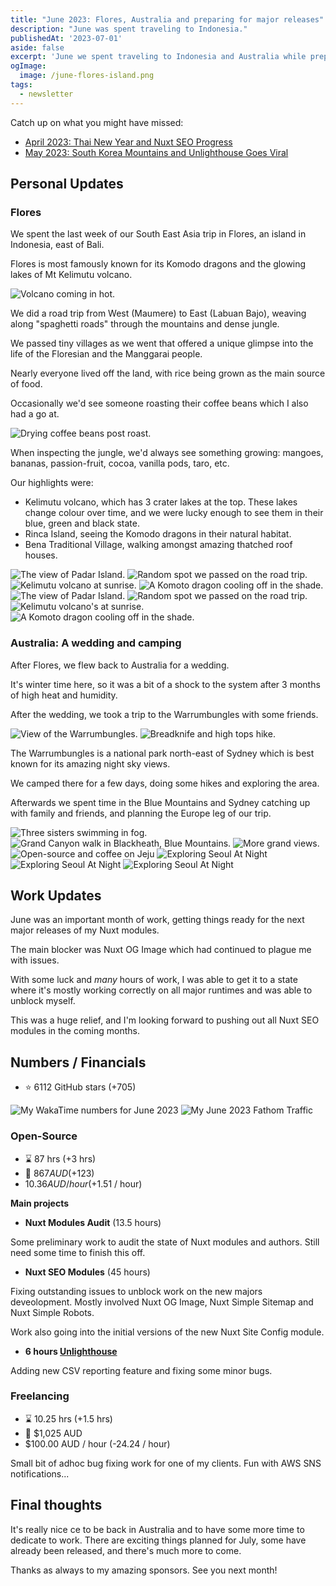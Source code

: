 ```yaml
---
title: "June 2023: Flores, Australia and preparing for major releases"
description: "June was spent traveling to Indonesia."
publishedAt: '2023-07-01'
aside: false
excerpt: 'June we spent traveling to Indonesia and Australia while preparing for major releases.'
ogImage:
  image: /june-flores-island.png
tags:
  - newsletter
---
```


Catch up on what you might have missed:
- [April 2023: Thai New Year and Nuxt SEO Progress](/blog/2023-april)
- [May 2023: South Korea Mountains and Unlighthouse Goes Viral](/blog/2023-may)

## Personal Updates

### Flores

We spent the last week of our South East Asia trip in Flores, an island in Indonesia, east of Bali. 

Flores is most famously known for its Komodo dragons and the glowing lakes of Mt Kelimutu volcano.

<Image src="/june-flores-volcano.png" alt="Volcano coming in hot." no-margin />

We did a road trip from West (Maumere) to East (Labuan Bajo), weaving along "spaghetti roads" through the mountains and
dense jungle.

We passed tiny villages as we went that offered a unique glimpse into the life of the Floresian and the Manggarai people.

Nearly everyone lived off the land, with rice being grown as the main source of food.

Occasionally we'd see someone roasting their coffee beans which I also had a go at.

<Image src="/june-cooling-beans.png" alt="Drying coffee beans post roast."  no-margin />

When inspecting the jungle, we'd always see something growing:
mangoes, bananas, passion-fruit, cocoa, vanilla pods, taro, etc.

Our highlights were:
- Kelimutu volcano, which has 3 crater lakes at the top. These lakes change colour over time, and we were lucky enough to see them in their blue, green and black state.
- Rinca Island, seeing the Komodo dragons in their natural habitat.
- Bena Traditional Village, walking amongst amazing thatched roof houses.

<Expand>
<div class="md:grid hidden grid-cols-2 gap-8 my-15">
<Image src="/june-flores-island.png" alt="The view of Padar Island."  no-margin />
<Image src="/june-flores-jungle.png" alt="Random spot we passed on the road trip."  no-margin />
<Image src="/june-kelimutu-2.png" alt="Kelimutu volcano at sunrise."  no-margin />
<Image src="/june-flores-komoto.png" alt="A Komoto dragon cooling off in the shade."  no-margin />
</div>
</Expand>

<div class="md:hidden block">
<Image src="/june-flores-island.png" alt="The view of Padar Island."  no-margin />
<Image src="/june-flores-jungle.png" alt="Random spot we passed on the road trip."  no-margin />
<Image src="/june-kelimutu-2.png" alt="Kelimutu volcano's at sunrise."  no-margin />
<Image src="/june-flores-komoto.png" alt="A Komoto dragon cooling off in the shade."  no-margin />
</div>

### Australia: A wedding and camping

After Flores, we flew back to Australia for a wedding.

It's winter time here, so it was a bit of a shock to the system after 3 months of high heat and humidity.

After the wedding, we took a trip to the Warrumbungles with some friends.

<Expand>
<div class="md:grid hidden grid-cols-5 gap-8 my-15">
<Image src="/june-warrumbungles.png" alt="View of the Warrumbungles."  no-margin figure-class="col-span-3 span-3" />
<Image src="/june-knife.png" alt="Breadknife and high tops hike." figure-class="col-span-2 span-2"  no-margin />
</div>
</Expand>

The Warrumbungles is a national park north-east of Sydney which is best known for its amazing night sky views.

We camped there for a few days, doing some hikes and exploring the area.

Afterwards we spent time in the Blue Mountains and Sydney catching up with family and friends,
and planning the Europe leg of our trip.

<Expand>
<div class="md:grid hidden grid-cols-2 gap-8 my-15">
<Image src="/june-blue-mountains.png" alt="Three sisters swimming in fog."  no-margin figure-class="col-span-2 span-2"  />
<Image src="/june-blue-mountains-hike.png" alt="Grand Canyon walk in Blackheath, Blue Mountains."  no-margin />
<Image src="/june-blue-mountains-hike-2.png" alt="More grand views."  no-margin />
</div>
</Expand>

<div class="md:hidden block">
<Image src="/june-flores-island.png" alt="Open-source and coffee on Jeju"  no-margin />
<Image src="/june-flores-jungle.png" alt="Exploring Seoul At Night"  no-margin />
<Image src="/june-flores-kelimutu.png" alt="Exploring Seoul At Night"  no-margin />
<Image src="/june-flores-komoto.png" alt="Exploring Seoul At Night"  no-margin />
</div>

## Work Updates

June was an important month of work,
getting things ready for the next major releases of my Nuxt modules.

The main blocker was Nuxt OG Image which had continued to plague me with issues.

With some luck and _many_ hours of work, I was able to get it to a state where it's mostly working correctly on all
major runtimes and was able to unblock myself.
 
This was a huge relief, and I'm looking forward to pushing out all Nuxt SEO modules in the coming months.

## Numbers / Financials

- ⭐ 6112 GitHub stars (+705)

<Image src="/june-wakatime.png" alt="My WakaTime numbers for June 2023" />

<Image src="/june-fathom.png" alt="My June 2023 Fathom Traffic" />

### Open-Source

- ⌛ 87 hrs  (+3 hrs)
- 💸 $867 AUD (+$123)
- $10.36 AUD / hour (+$1.51 / hour)

**Main projects**

- **Nuxt Modules Audit** (13.5 hours)

Some preliminary work to audit the state of Nuxt modules and authors. Still need some time to finish this off.

- **Nuxt SEO Modules** (45 hours)

Fixing outstanding issues to unblock work on the new majors deveolopment. Mostly involved
Nuxt OG Image, Nuxt Simple Sitemap and Nuxt Simple Robots.

Work also going into the initial versions of the new Nuxt Site Config module.

- **6 hours [Unlighthouse](https://github.com/harlan-zw/unlighthouse)**

Adding new CSV reporting feature and fixing some minor bugs.

### Freelancing

- ⌛ 10.25 hrs (+1.5 hrs)
- 💸 $1,025 AUD
- $100.00 AUD / hour (-24.24 / hour)

Small bit of adhoc bug fixing work for one of my clients. Fun with AWS SNS notifications...

## Final thoughts

It's really nice ce to be back in Australia and to have some more time to dedicate to work.
There are exciting things planned for July, some have already been released, and there's much more to come.

Thanks as always to my amazing sponsors.
See you next month!
